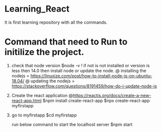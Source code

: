 # Learning_React
It is first learning repository with all the commands.

# Command that need to Run to initilize the project.
1)  check that node version
    $node -v
    ! if not is not installed or version is less then 14.0 then install node or update the node.
        @ installing the nodejs = https://linuxize.com/post/how-to-install-node-js-on-ubuntu-18.04/
        @ updating the nodejs = https://stackoverflow.com/questions/8191459/how-do-i-update-node-js

2) Create the react application
    @https://reactjs.org/docs/create-a-new-react-app.html
    $npm install create-react-app
    $npx create-react-app myfirstapp

3) go to myfirstapp
    $cd myfirstapp

   run below command to start the localhost server
   $npm start

